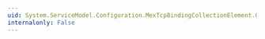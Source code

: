 ```yaml
---
uid: System.ServiceModel.Configuration.MexTcpBindingCollectionElement.GetDefault
internalonly: False
---
```


